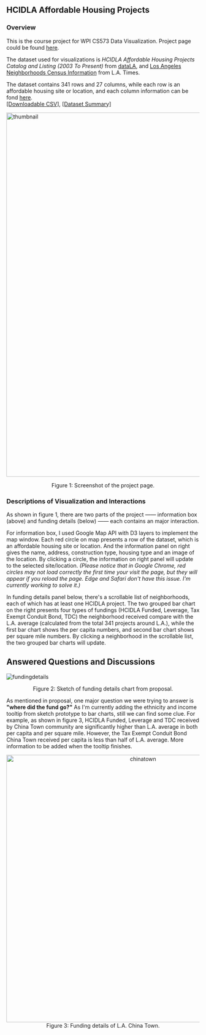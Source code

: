 ## HCIDLA Affordable Housing Projects

### Overview

This is the course project for WPI CS573 Data Visualization. Project page could be found [here](https://rainismz.github.io/data-visualization-project/).

The dataset used for visualizations is *HCIDLA Affordable Housing Projects Catalog and Listing (2003 To Present)* from [dataLA](https://data.lacity.org), and [Los Angeles Neighborhoods Census Information](http://maps.latimes.com/neighborhoods/neighborhood/list/) from L.A. Times.

The dataset contains 341 rows and 27 columns, while each row is an affordable housing site or location, and each column information can be fond [here](https://data.lacity.org/A-Livable-and-Sustainable-City/HCIDLA-Affordable-Housing-Projects-Catalog-And-Lis/u4mj-cwbz).
<br>[[Downloadable CSV]](https://data.lacity.org/api/views/u4mj-cwbz/rows.csv?accessType=DOWNLOAD), [[Dataset Summary]](https://bl.ocks.org/RainismZ/28059e87d7e8d312261a10d7e9fd6177)

<img width="949" alt="thumbnail" src="https://user-images.githubusercontent.com/22625369/32581590-7b0fe4f2-c4b8-11e7-981d-6d089edbcfeb.PNG">

<p align="center">Figure 1: Screenshot of the project page.</p>

### Descriptions of Visualization and Interactions

As shown in figure 1, there are two parts of the project —— information box (above) and funding details (below) —— each contains an major interaction. 

For information box, I used Google Map API with D3 layers to implement the map window. Each red circle on map presents a row of the dataset, which is an affordable housing site or location. And the information panel on right gives the name, address, construction type, housing type and an image of the location. By clicking a circle, the information on right panel will update to the selected site/location. *(Please notice that in Google Chrome, red circles may not load correctly the first time your visit the page, but they will appear if you reload the page. Edge and Safari don't have this issue. I'm currently working to solve it.)*

In funding details panel below, there's a scrollable list of neighborhoods, each of which has at least one HCIDLA project. The two grouped bar chart on the right presents four types of fundings (HCIDLA Funded, Leverage, Tax Exempt Conduit Bond, TDC) the neighborhood received compare with the L.A. average (calculated from the total 341 projects around L.A.), while the first bar chart shows the per capita numbers, and second bar chart shows per square mile numbers. By clicking a neighborhood in the scrollable list, the two grouped bar charts will update.

## Answered Questions and Discussions

![fundingdetails](https://user-images.githubusercontent.com/22625369/32584328-b7e8f67c-c4c5-11e7-96b8-4e65aaaed57d.jpg)
<p align="center">Figure 2: Sketch of funding details chart from proposal.</p>

As mentioned in proposal, one major question we were trying to answer is **"where did the fund go?"** As I'm currently adding the ethnicity and income tooltip from sketch prototype to bar charts, still we can find some clue. For example, as shown in figure 3, HCIDLA Funded, Leverage and TDC received by China Town community are significantly higher than L.A. average in both per capita and per square mile. However, the Tax Exempt Conduit Bond China Town received per capita is less than half of L.A. average. More information to be added when the tooltip finishes.

<p align="center">
  <img width="697" alt="chinatown" src="https://user-images.githubusercontent.com/22625369/32584686-b6d071c8-c4c7-11e7-9616-7eba61c95a8f.PNG">
  Figure 3: Funding details of L.A. China Town.
</p>
